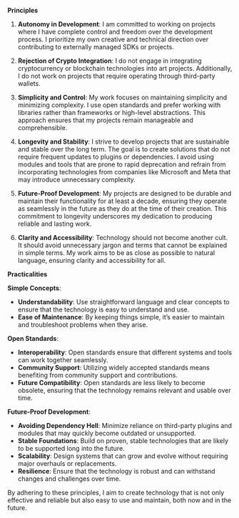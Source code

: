 **Principles**

1. **Autonomy in Development**:
   I am committed to working on projects where I have complete control and freedom over the development process. I prioritize my own creative and technical direction over contributing to externally managed SDKs or projects.

2. **Rejection of Crypto Integration**:
   I do not engage in integrating cryptocurrency or blockchain technologies into art projects. Additionally, I do not work on projects that require operating through third-party wallets.

3. **Simplicity and Control**:
   My work focuses on maintaining simplicity and minimizing complexity. I use open standards and prefer working with libraries rather than frameworks or high-level abstractions. This approach ensures that my projects remain manageable and comprehensible.

4. **Longevity and Stability**:
   I strive to develop projects that are sustainable and stable over the long term. The goal is to create solutions that do not require frequent updates to plugins or dependencies. I avoid using modules and tools that are prone to rapid deprecation and refrain from incorporating technologies from companies like Microsoft and Meta that may introduce unnecessary complexity.

5. **Future-Proof Development**:
   My projects are designed to be durable and maintain their functionality for at least a decade, ensuring they operate as seamlessly in the future as they do at the time of their creation. This commitment to longevity underscores my dedication to producing reliable and lasting work.

6. **Clarity and Accessibility**:
   Technology should not become another cult. It should avoid unnecessary jargon and terms that cannot be explained in simple terms. My work aims to be as close as possible to natural language, ensuring clarity and accessibility for all.

**Practicalities**

**Simple Concepts**:
   - **Understandability**: Use straightforward language and clear concepts to ensure that the technology is easy to understand and use.
   - **Ease of Maintenance**: By keeping things simple, it’s easier to maintain and troubleshoot problems when they arise.

**Open Standards**:
   - **Interoperability**: Open standards ensure that different systems and tools can work together seamlessly.
   - **Community Support**: Utilizing widely accepted standards means benefiting from community support and contributions.
   - **Future Compatibility**: Open standards are less likely to become obsolete, ensuring that the technology remains relevant and usable over time.

**Future-Proof Development**:
   - **Avoiding Dependency Hell**: Minimize reliance on third-party plugins and modules that may quickly become outdated or unsupported.
   - **Stable Foundations**: Build on proven, stable technologies that are likely to be supported long into the future.
   - **Scalability**: Design systems that can grow and evolve without requiring major overhauls or replacements.
   - **Resilience**: Ensure that the technology is robust and can withstand changes and challenges over time. 

By adhering to these principles, I aim to create technology that is not only effective and reliable but also easy to use and maintain, both now and in the future.